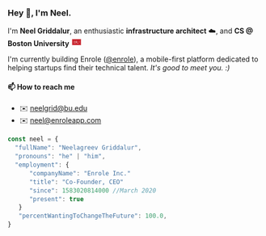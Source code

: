 ### Hey 👋, I'm Neel.

I'm **Neel Griddalur**, an enthusiastic **infrastructure architect** ☁️, and **CS @ Boston University** <img src="./images/bu.png" width="20">

I'm currently building Enrole ([@enrole](https://github.com/enrole)), a mobile-first platform dedicated to helping startups find their technical talent. _It's good to meet you. :)_

#### 📫 How to reach me
- ✉️ neelgrid@bu.edu
- ✉️ neel@enroleapp.com

```js
const neel = {
  "fullName": "Neelagreev Griddalur",
  "pronouns": "he" | "him",
  "employment": {
      "companyName": "Enrole Inc."
      "title": "Co-Founder, CEO"
      "since": 1583020814000 //March 2020
      "present": true
   }
   "percentWantingToChangeTheFuture": 100.0,
}
```

